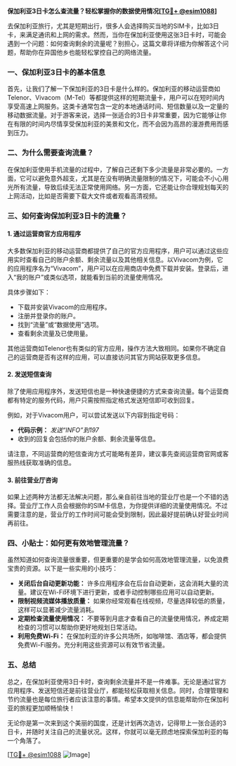 **保加利亚3日卡怎么查流量？轻松掌握你的数据使用情况[[TG💪+ @esim1088](https://t.me/s/esim1088)]**

去保加利亚旅行，尤其是短期出行，很多人会选择购买当地的SIM卡，比如3日卡，来满足通讯和上网的需求。然而，当你在保加利亚使用这张3日卡时，可能会遇到一个问题：如何查询剩余的流量呢？别担心，这篇文章将详细为你解答这个问题，帮助你在异国他乡也能轻松掌控自己的网络流量。

### 一、保加利亚3日卡的基本信息

首先，让我们了解一下保加利亚的3日卡是什么样的。保加利亚的移动运营商如Telenor、Vivacom（M-Tel）等都提供这样的短期流量卡，用户可以在短时间内享受高速上网服务。这类卡通常包含一定的本地通话时间、短信数量以及一定量的移动数据流量。对于游客来说，选择一张适合的3日卡非常重要，因为它能够让你在有限的时间内尽情享受保加利亚的美景和文化，而不会因为高昂的漫游费用而感到压力。

### 二、为什么需要查询流量？

在保加利亚使用手机流量的过程中，了解自己还剩下多少流量是非常必要的。一方面，它可以避免意外超支，尤其是在没有明确流量限制的情况下，可能会不小心用光所有流量，导致后续无法正常使用网络。另一方面，它还能让你合理规划每天的上网活动，比如是否需要下载大文件或者观看高清视频。

### 三、如何查询保加利亚3日卡的流量？

#### 1. 通过运营商官方应用程序

大多数保加利亚的移动运营商都提供了自己的官方应用程序，用户可以通过这些应用实时查看自己的账户余额、剩余流量以及其他相关信息。以Vivacom为例，它的应用程序名为“Vivacom”，用户可以在应用商店中免费下载并安装。登录后，进入“我的账户”或类似选项，就能看到当前的流量使用情况。

具体步骤如下：
- 下载并安装Vivacom的应用程序。
- 注册并登录你的账户。
- 找到“流量”或“数据使用”选项。
- 查看剩余流量及已使用量。

其他运营商如Telenor也有类似的官方应用，操作方法大致相同。如果你不确定自己的运营商是否有这样的应用，可以直接访问其官方网站获取更多信息。

#### 2. 发送短信查询

除了使用应用程序外，发送短信也是一种快速便捷的方式来查询流量。每个运营商都有特定的服务代码，用户只需按照指定格式发送短信即可收到回复。

例如，对于Vivacom用户，可以尝试发送以下内容到指定号码：
- **代码示例：** *发送“INFO”到197*
- 收到的回复会包括你的账户余额、剩余流量等信息。

请注意，不同运营商的短信查询方式可能略有差异，建议事先查阅运营商官网或客服热线获取准确的信息。

#### 3. 前往营业厅咨询

如果上述两种方法都无法解决问题，那么亲自前往当地的营业厅也是一个不错的选择。营业厅工作人员会根据你的SIM卡信息，为你提供详细的流量使用情况。不过需要注意的是，营业厅的工作时间可能会受到限制，因此最好提前确认好营业时间再前往。

### 四、小贴士：如何更有效地管理流量？

虽然知道如何查询流量很重要，但更重要的是学会如何高效地管理流量，以免浪费宝贵的资源。以下是一些实用的小技巧：

- **关闭后台自动更新功能：** 许多应用程序会在后台自动更新，这会消耗大量的流量。建议在Wi-Fi环境下进行更新，或者手动控制哪些应用可以自动更新。
- **限制视频流媒体播放质量：** 如果你经常观看在线视频，尽量选择较低的质量，这样可以显著减少流量消耗。
- **定期检查流量使用情况：** 不要等到月底才查看自己的流量使用情况，养成定期检查的习惯可以帮助你更好地规划日常活动。
- **利用免费Wi-Fi：** 在保加利亚的许多公共场所，如咖啡馆、酒店等，都会提供免费Wi-Fi服务。充分利用这些资源可以有效节省流量。

### 五、总结

总之，在保加利亚使用3日卡时，查询剩余流量并不是一件难事。无论是通过官方应用程序、发送短信还是前往营业厅，都能轻松获取相关信息。同时，合理管理和节约流量也是每位旅行者应该注意的事情。希望本文提供的信息能帮助你在保加利亚的旅程更加顺畅愉快！

无论你是第一次来到这个美丽的国度，还是计划再次造访，记得带上一张合适的3日卡，并随时关注自己的流量状况。这样，你就可以毫无顾虑地探索保加利亚的每一个角落了。

[[TG💪+ @esim1088](https://t.me/s/esim1088) ![Image](https://i.postimg.cc/4NQfJmqS/Snipaste-2025-05-13-00-14-12.png)]
